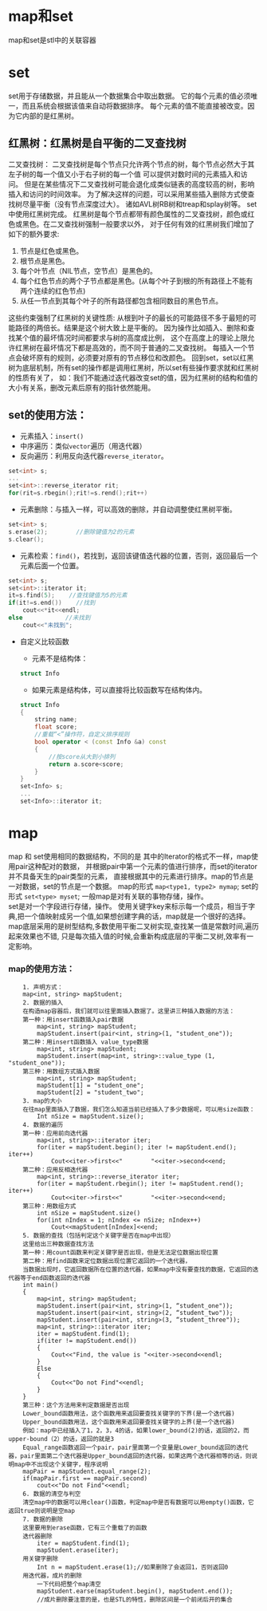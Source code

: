 # map和set

map和set是stl中的关联容器

# set
set用于存储数据，并且能从一个数据集合中取出数据。
它的每个元素的值必须唯一，而且系统会根据该值来自动将数据排序。
每个元素的值不能直接被改变。因为它内部的是红黑树。

## 红黑树：红黑树是自平衡的二叉查找树
二叉查找树：
二叉查找树是每个节点只允许两个节点的树，每个节点必然大于其左子树的每一个值又小于右子树的每一个值
可以提供对数时间的元素插入和访问。
但是在某些情况下二叉查找树可能会退化成类似链表的高度较高的树，影响插入和访问的时间效率。
为了解决这样的问题，可以采用某些插入删除方式使查找树尽量平衡（没有节点深度过大）。
诸如AVL树RB树和treap和splay树等。
set中使用红黑树完成。
红黑树是每个节点都带有颜色属性的二叉查找树，颜色或红色或黑色。在二叉查找树强制一般要求以外，
对于任何有效的红黑树我们增加了如下的额外要求:
1. 节点是红色或黑色。
2. 根节点是黑色。
3. 每个叶节点（NIL节点，空节点）是黑色的。
4. 每个红色节点的两个子节点都是黑色。(从每个叶子到根的所有路径上不能有两个连续的红色节点)
5. 从任一节点到其每个叶子的所有路径都包含相同数目的黑色节点。

这些约束强制了红黑树的关键性质: 从根到叶子的最长的可能路径不多于最短的可能路径的两倍长。结果是这个树大致上是平衡的。
因为操作比如插入、删除和查找某个值的最坏情况时间都要求与树的高度成比例，
这个在高度上的理论上限允许红黑树在最坏情况下都是高效的，而不同于普通的二叉查找树。
每插入一个节点会破坏原有的规则，必须要对原有的节点移位和改颜色。
回到set，set以红黑树为底层机制，所有set的操作都是调用红黑树，所以set有些操作要求就和红黑树的性质有关了，
如：我们不能通过迭代器改变set的值，因为红黑树的结构和值的大小有关系，删改元素后原有的指针依然能用。
	
## set的使用方法：
* 元素插入：`insert()`
* 中序遍历：类似`vector`遍历（用迭代器）
* 反向遍历：利用反向迭代器`reverse_iterator`。
```cpp
set<int> s;
...
set<int>::reverse_iterator rit;
for(rit=s.rbegin();rit!=s.rend();rit++)
```
* 元素删除：与插入一样，可以高效的删除，并自动调整使红黑树平衡。
```cpp		
set<int> s;
s.erase(2);        //删除键值为2的元素
s.clear();
```
* 元素检索：`find()`，若找到，返回该键值迭代器的位置，否则，返回最后一个元素后面一个位置。
```cpp
set<int> s;
set<int>::iterator it;
it=s.find(5);    //查找键值为5的元素
if(it!=s.end())    //找到
	cout<<*it<<endl;
else            //未找到
	cout<<"未找到";
```
* 自定义比较函数
	* 元素不是结构体：
	
	```cpp
    struct Info
    ```
    * 如果元素是结构体，可以直接将比较函数写在结构体内。
    
    ```cpp
    struct Info
    {
    	string name;
    	float score;
    	//重载“<”操作符，自定义排序规则
    	bool operator < (const Info &a) const
    	{
        	//按score从大到小排列
    		return a.score<score;
    	}
    }
    set<Info> s;
    ...
    set<Info>::iterator it;
    ```

# map

map 和 set使用相同的数据结构，不同的是 其中的Iterator的格式不一样，map使用pair这种配对的数据，
并根据pair中第一个元素的值进行排序，而set的iterator并不具备天生的pair类型的元素，
直接根据其中的元素进行排序。map的节点是一对数据，set的节点是一个数据。
map的形式 `map<type1, type2> mymap`;
set的形式  `set<type> myset`;
一般map是对有关联的事物存储，操作。  
set是对一个字段进行存储，操作。
使用关键字key来标示每一个成员，相当于字典,把一个值映射成另一个值,如果想创建字典的话，map就是一个很好的选择。
map底层采用的是树型结构,多数使用平衡二叉树实现,查找某一值是常数时间,遍历起来效果也不错,
只是每次插入值的时候,会重新构成底层的平衡二叉树,效率有一定影响。

### map的使用方法：
		1. 声明方式：
		map<int, string> mapStudent;
		2. 数据的插入
		在构造map容器后，我们就可以往里面插入数据了。这里讲三种插入数据的方法：
		第一种：用insert函数插入pair数据
			map<int, string> mapStudent;
			mapStudent.insert(pair<int, string>(1, "student_one"));
		第二种：用insert函数插入 value_type数据
			map<int, string> mapStudent;
			mapStudent.insert(map<int, string>::value_type (1, "student_one"));
		第三种：用数组方式插入数据
			map<int, string> mapStudent;
			mapStudent[1] = "student_one";
			mapStudent[2] = "student_two";
		3. map的大小
		在往map里面插入了数据，我们怎么知道当前已经插入了多少数据呢，可以用size函数：
			Int nSize = mapStudent.size();
		4. 数据的遍历
		第一种：应用前向迭代器
			map<int, string>::iterator iter;
			for(iter = mapStudent.begin(); iter != mapStudent.end(); iter++)
				Cout<<iter->first<<"        "<<iter->second<<end;
		第二种：应用反相迭代器
			map<int, string>::reverse_iterator iter;
			for(iter = mapStudent.rbegin(); iter != mapStudent.rend(); iter++)
				Cout<<iter->first<<"        "<<iter->second<<end;
		第三种：用数组方式
			int nSize = mapStudent.size()
			for(int nIndex = 1; nIndex <= nSize; nIndex++) 
				Cout<<mapStudent[nIndex]<<end;
		5. 数据的查找（包括判定这个关键字是否在map中出现）
		这里给出三种数据查找方法
		第一种：用count函数来判定关键字是否出现，但是无法定位数据出现位置
		第二种：用find函数来定位数据出现位置它返回的一个迭代器，
		当数据出现时，它返回数据所在位置的迭代器，如果map中没有要查找的数据，它返回的迭代器等于end函数返回的迭代器
		int main()
		{
			map<int, string> mapStudent;
			mapStudent.insert(pair<int, string>(1, “student_one"));
			mapStudent.insert(pair<int, string>(2, “student_two"));
			mapStudent.insert(pair<int, string>(3, “student_three"));
			map<int, string>::iterator iter;
			iter = mapStudent.find(1);
			if(iter != mapStudent.end())
			{
				Cout<<"Find, the value is "<<iter->second<<endl;
			}
			Else
			{
				Cout<<"Do not Find"<<endl;
			}
		}
		第三种：这个方法用来判定数据是否出现
		Lower_bound函数用法，这个函数用来返回要查找关键字的下界(是一个迭代器)
		Upper_bound函数用法，这个函数用来返回要查找关键字的上界(是一个迭代器)
		例如：map中已经插入了1，2，3，4的话，如果lower_bound(2)的话，返回的2，而upper-bound（2）的话，返回的就是3
		Equal_range函数返回一个pair，pair里面第一个变量是Lower_bound返回的迭代器，pair里面第二个迭代器是Upper_bound返回的迭代器，如果这两个迭代器相等的话，则说明map中不出现这个关键字，程序说明
		mapPair = mapStudent.equal_range(2);
		if(mapPair.first == mapPair.second)
			cout<<"Do not Find"<<endl;
		6. 数据的清空与判空
		清空map中的数据可以用clear()函数，判定map中是否有数据可以用empty()函数，它返回true则说明是空map
		7. 数据的删除
		这里要用到erase函数，它有三个重载了的函数
		迭代器删除 
			iter = mapStudent.find(1);
			mapStudent.erase(iter);
		用关键字删除
			Int n = mapStudent.erase(1);//如果删除了会返回1，否则返回0
		用迭代器，成片的删除
			一下代码把整个map清空
			mapStudent.earse(mapStudent.begin(), mapStudent.end());
			//成片删除要注意的是，也是STL的特性，删除区间是一个前闭后开的集合
